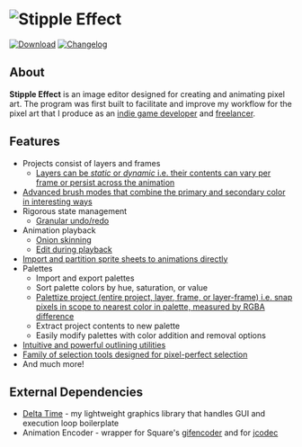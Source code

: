 # ![Stipple Effect](https://i.imgur.com/sDn5Bz5.gif)

[![Download](https://i.imgur.com/X6ClI06.png)](https://flinkerflitzer.itch.io/stipple-effect)
[![Changelog](https://i.imgur.com/IhJsonn.png)](https://github.com/jbunke/stipple-effect/blob/master/changelog.md)

## About
**Stipple Effect** is an image editor designed for creating and animating pixel art. The program was first built to facilitate and improve my workflow for the pixel art that I produce as an [indie game developer](https://flinkerflitzer.itch.io/) and [freelancer](https://www.fiverr.com/jordanbunke).

## Features
* Projects consist of layers and frames
  * [Layers can be _static_ or _dynamic_ i.e. their contents can vary per frame or persist across the animation](https://i.imgur.com/kGmxS0q.gif)
* [Advanced brush modes that combine the primary and secondary color in interesting ways](https://i.imgur.com/rioexla.gif)
* Rigorous state management
  * [Granular undo/redo](https://i.imgur.com/0v1a0na.gif)
* Animation playback
  * [Onion skinning](https://i.imgur.com/FuhTIir.gif)
  * [Edit during playback](https://i.imgur.com/pNjlHng.gif)
* [Import and partition sprite sheets to animations directly](https://i.imgur.com/nzGI6z7.gif)
* Palettes
  * Import and export palettes
  * Sort palette colors by hue, saturation, or value
  * [Palettize project (entire project, layer, frame, or layer-frame) i.e. snap pixels in scope to nearest color in palette, measured by RGBA difference](https://i.imgur.com/j3W1fd9.gif)
  * Extract project contents to new palette
  * Easily modify palettes with color addition and removal options
* [Intuitive and powerful outlining utilities](https://i.imgur.com/Fp48y2v.gif)
* [Family of selection tools designed for pixel-perfect selection](https://i.imgur.com/U0qONz3.gif)
* And much more!

## External Dependencies
* [Delta Time](https://github.com/jbunke/delta-time) - my lightweight graphics library that handles GUI and execution loop boilerplate
* Animation Encoder - wrapper for Square's [gifencoder](https://github.com/square/gifencoder) and for [jcodec](https://github.com/jcodec/jcodec)
